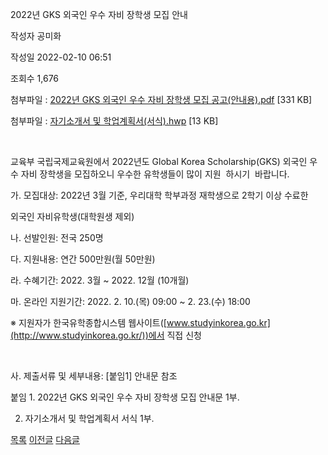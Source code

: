 



2022년 GKS 외국인 우수 자비 장학생 모집 안내





작성자
공미화


작성일
2022-02-10 06:51


조회수
1,676


첨부파일 : [2022년 GKS 외국인 우수 자비 장학생 모집 공고(안내용).pdf](https://computer.knu.ac.kr/pack/bbs/down.php?f_name=Q0dUVllEWVdbVHZLcRUQblNAQw==&o_name=2022년GKS외국인우수자비장학생모집공고(안내용).pdf&tbl=Site_BBS_25) [331 KB]  

첨부파일 : [자기소개서 및 학업계획서(서식).hwp](https://computer.knu.ac.kr/pack/bbs/down.php?f_name=QEdUVllEWVdbVHZLcRUQbktTVQ==&o_name=자기소개서및학업계획서(서식).hwp&tbl=Site_BBS_25) [13 KB]


﻿

교육부 국립국제교육원에서 2022년도 Global Korea Scholarship(GKS) 외국인 우수 자비 장학생을 모집하오니 우수한 유학생들이 많이 지원  하시기  바랍니다.

  


 가. 모집대상: 2022년 3월 기준, 우리대학 학부과정 재학생으로 2학기 이상 수료한 

  


 외국인 자비유학생(대학원생 제외)

  


 나. 선발인원: 전국 250명

  


 다. 지원내용: 연간 500만원(월 50만원)

  


 라. 수혜기간: 2022. 3월 ~ 2022. 12월 (10개월)

  


 마. 온라인 지원기간: 2022. 2. 10.(목) 09:00 ~ 2. 23.(수) 18:00

  


 ※ 지원자가 한국유학종합시스템 웹사이트([www.studyinkorea.go.kr](http://www.studyinkorea.go.kr/))에서 직접 신청

  


  

  


 사. 제출서류 및 세부내용: [붙임1] 안내문 참조

  


 

  


붙임 1. 2022년 GKS 외국인 우수 자비 장학생 모집 안내문 1부.

  


 2. 자기소개서 및 학업계획서 서식 1부. 

  
  








[목록](https://computer.knu.ac.kr/06_sub/02_sub.html?key=&keyfield=&category=&page=1&bbs_code=Site_BBS_25)
[이전글](https://computer.knu.ac.kr/06_sub/02_sub.html?bbs_cmd=view&page=1&key=&keyfield=&category=&no=3695&bbs_code=Site_BBS_25)
[다음글](https://computer.knu.ac.kr/06_sub/02_sub.html?bbs_cmd=view&page=1&key=&keyfield=&category=&no=3697&bbs_code=Site_BBS_25)




